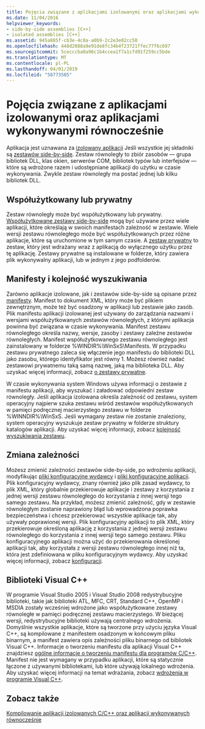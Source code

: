 ```yaml
---
title: Pojęcia związane z aplikacjami izolowanymi oraz aplikacjami wykonywanymi równocześnie
ms.date: 11/04/2016
helpviewer_keywords:
- side-by-side assemblies [C++]
- isolated assemblies [C++]
ms.assetid: 945a885f-cb3e-4c8a-a0b9-2c2e3e02cc50
ms.openlocfilehash: 448d2088a9e91de8fc34b4f23721ffec77f6c697
ms.sourcegitcommit: 5cecccba0a96c1b4ccea1f7a1cfd91f259cc5bde
ms.translationtype: MT
ms.contentlocale: pl-PL
ms.lasthandoff: 04/01/2019
ms.locfileid: "58773505"
---
```

# <a name="concepts-of-isolated-applications-and-side-by-side-assemblies"></a>Pojęcia związane z aplikacjami izolowanymi oraz aplikacjami wykonywanymi równocześnie

Aplikacja jest uznawana za [izolowany aplikacji](/windows/desktop/SbsCs/isolated-applications) Jeśli wszystkie jej składniki są [zestawów side-by-side](/windows/desktop/SbsCs/about-side-by-side-assemblies-). Zestaw równoległy to zbiór zasobów — grupa bibliotek DLL, klas okien, serwerów COM, bibliotek typów lub interfejsów — które są wdrożone razem i udostępniane aplikacji do użytku w czasie wykonywania. Zwykle zestaw równoległy ma postać jednej lub kilku bibliotek DLL.

## <a name="shared-or-private"></a>Współużytkowany lub prywatny

Zestaw równoległy może być współużytkowany lub prywatny. [Współużytkowane zestawy side-by-side](https://msdn.microsoft.com/library/aa375996.aspx) mogą być używane przez wiele aplikacji, które określają w swoich manifestach zależność w zestawie. Wiele wersji zestawu równoległego może być współużytkowanych przez różne aplikacje, które są uruchomione w tym samym czasie. A [zestaw prywatny](/windows/desktop/SbsCs/about-private-assemblies-) to zestaw, który jest wdrażany wraz z aplikacją do wyłącznego użytku przez tę aplikację. Zestawy prywatne są instalowane w folderze, który zawiera plik wykonywalny aplikacji, lub w jednym z jego podfolderów.

## <a name="manifests-and-search-order"></a>Manifesty i kolejność wyszukiwania

Zarówno aplikacje izolowane, jak i zestawów side-by-side są opisane przez [manifesty](/windows/desktop/sbscs/manifests). Manifest to dokument XML, który może być plikiem zewnętrznym, może też być osadzony w aplikacji lub zestawie jako zasób. Plik manifestu aplikacji izolowanej jest używany do zarządzania nazwami i wersjami współużytkowanych zestawów równoległych, z którymi aplikacja powinna być związana w czasie wykonywania. Manifest zestawu równoległego określa nazwy, wersje, zasoby i zestawy zależne zestawów równoległych. Manifest współużytkowanego zestawu równoległego jest zainstalowany w folderze %WINDIR%\WinSxS\Manifests\. W przypadku zestawu prywatnego zaleca się włączenie jego manifestu do biblioteki DLL jako zasobu, którego identyfikator jest równy 1. Możesz również nadać zestawowi prywatnemu taką samą nazwę, jaką ma biblioteka DLL. Aby uzyskać więcej informacji, zobacz [o zestawy prywatne](/windows/desktop/SbsCs/about-private-assemblies-).

W czasie wykonywania system Windows używa informacji o zestawie z manifestu aplikacji, aby wyszukać i załadować odpowiedni zestaw równoległy. Jeśli aplikacja izolowana określa zależność od zestawu, system operacyjny najpierw szuka zestawu wśród zestawów współużytkowanych w pamięci podręcznej macierzystego zestawu w folderze %WINNDIR%\WinSxS\. Jeśli wymagany zestaw nie zostanie znaleziony, system operacyjny wyszukuje zestaw prywatny w folderze struktury katalogów aplikacji. Aby uzyskać więcej informacji, zobacz [kolejność wyszukiwania zestawu](/windows/desktop/SbsCs/assembly-searching-sequence).

## <a name="changing-dependencies"></a>Zmiana zależności

Możesz zmienić zależności zestawów side-by-side, po wdrożeniu aplikacji, modyfikując [pliki konfiguracyjne wydawcy](/windows/desktop/SbsCs/publisher-configuration-files) i [pliki konfiguracyjne aplikacji](/windows/desktop/SbsCs/application-configuration-files). Plik konfiguracyjny wydawcy, znany również jako plik zasad wydawcy, to plik XML, który globalnie przekierowuje aplikacje i zestawy z korzystania z jednej wersji zestawu równoległego do korzystania z innej wersji tego samego zestawu. Na przykład, możesz zmienić zależność, gdy w zestawie równoległym zostanie naprawiony błąd lub wprowadzona poprawka bezpieczeństwa i chcesz przekierować wszystkie aplikacje tak, aby używały poprawionej wersji. Plik konfiguracyjny aplikacji to plik XML, który przekierowuje określoną aplikację z korzystania z jednej wersji zestawu równoległego do korzystania z innej wersji tego samego zestawu. Pliku konfiguracyjnego aplikacji można użyć do przekierowania określonej aplikacji tak, aby korzystała z wersji zestawu równoległego innej niż ta, która jest zdefiniowana w pliku konfiguracyjnym wydawcy. Aby uzyskać więcej informacji, zobacz [konfiguracji](/windows/desktop/SbsCs/configuration).

## <a name="visual-c-libraries"></a>Biblioteki Visual C++

W programie Visual Studio 2005 i Visual Studio 2008 redystrybucyjne biblioteki, takie jak biblioteki ATL, MFC, CRT, Standard C++, OpenMP i MSDIA zostały wcześniej wdrożone jako współużytkowane zestawy równoległe w pamięci podręcznej zestawu macierzystego. W bieżącej wersji, redystrybucyjne biblioteki używają centralnego wdrożenia. Domyślnie wszystkie aplikacje, które są tworzone przy użyciu języka Visual C++, są kompilowane z manifestem osadzonym w końcowym pliku binarnym, a manifest zawiera opis zależności pliku binarnego od bibliotek Visual C++. Informacje o tworzeniu manifestu dla aplikacji Visual C++ znajdziesz [ogólne informacje o tworzeniu manifestu dla programów C/C++](understanding-manifest-generation-for-c-cpp-programs.md). Manifest nie jest wymagany w przypadku aplikacji, które są statycznie łączone z używanymi bibliotekami, lub które używają lokalnego wdrożenia. Aby uzyskać więcej informacji na temat wdrażania, zobacz [wdrożenia w programie Visual C++](../windows/deployment-in-visual-cpp.md).

## <a name="see-also"></a>Zobacz także

[Kompilowanie aplikacji izolowanych C/C++ oraz aplikacji wykonywanych równocześnie](building-c-cpp-isolated-applications-and-side-by-side-assemblies.md)
